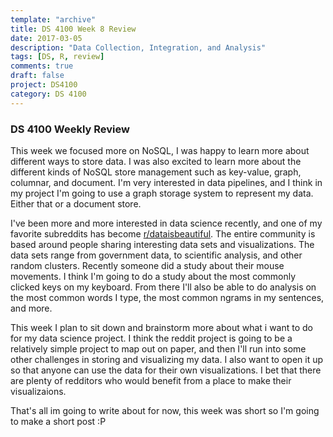 ```yaml
---
template: "archive"
title: DS 4100 Week 8 Review
date: 2017-03-05
description: "Data Collection, Integration, and Analysis"
tags: [DS, R, review]
comments: true
draft: false
project: DS4100
category: DS 4100
---
```


### DS 4100 Weekly Review

This week we focused more on NoSQL, I was happy to learn more about different ways to store data. I was also excited to learn more about the different kinds of NoSQL store management such as key-value, graph, columnar, and document. I'm very interested in data pipelines, and I think in my project I'm going to use a graph storage system to represent my data. Either that or a document store. 

I've been more and more interested in data science recently, and one of my favorite subreddits has become [r/dataisbeautiful](http://www.reddit.com/r/data). The entire community is based around people sharing interesting data sets and visualizations. The data sets range from government data, to scientific analysis, and other random clusters. Recently someone did a study about their mouse movements. I think I'm going to do a study about the most commonly clicked keys on my keyboard. From there I'll also be able to do analysis on the most common words I type, the most common ngrams in my sentences, and more. 

This week I plan to sit down and brainstorm more about what i want to do for my data science project. I think the reddit project is going to be a relatively simple project to map out on paper, and then I'll run into some other challenges in storing and visualizing my data. I also want to open it up so that anyone can use the data for their own visualizations. I bet that there are plenty of redditors who would benefit from a place to make their visualizaions. 

That's all im going to write about for now, this week was short so I'm going to make a short post :P